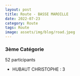 ```yaml
---
layout: post
title: Route - BASSE MAROILLE
date: 2022-07-23
category: Route
tags: Route
image: assets/img/blog/road.jpeg
---
```


### 3ème Catégorie
52 participants
- HUBAUT CHRISTOPHE : 3
